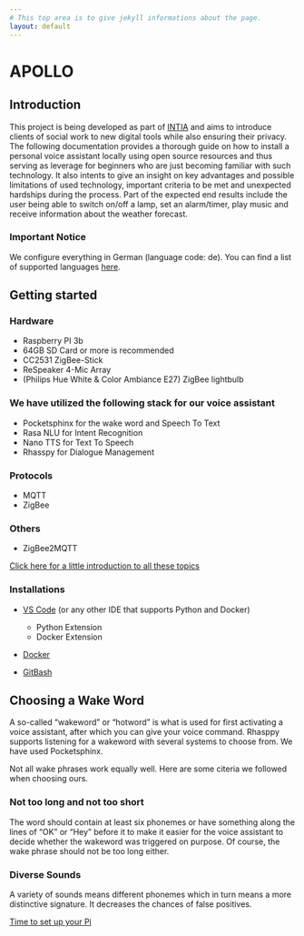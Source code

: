 ```yaml
---
# This top area is to give jekyll informations about the page.
layout: default
---
```


# APOLLO

## Introduction

This project is being developed as part of [INTIA](https://dites.web.th-koeln.de/forschung/projekte/intia/) and aims to introduce clients of social work to new digital tools while also ensuring their privacy.
The following documentation provides a thorough guide on how to install a personal voice assistant locally using open source resources and thus serving as leverage for beginners who are just becoming familiar with such technology. It also intents to give an insight on key advantages and possible limitations of used technology, important criteria to be met and unexpected hardships during the process.
Part of the expected end results include the user being able to switch on/off a lamp, set an alarm/timer, play music and receive information about the weather forecast.

### Important Notice

We configure everything in German (language code: de).
You can find a list of supported languages [here](https://rhasspy.readthedocs.io/en/latest/#supported-languages
).

## Getting started

### Hardware

- Raspberry PI 3b
- 64GB SD Card or more is recommended
- CC2531 ZigBee-Stick
- ReSpeaker 4-Mic Array
- (Philips Hue White & Color Ambiance E27) ZigBee lightbulb

### We have utilized the following stack for our voice assistant

- Pocketsphinx for the wake word and Speech To Text
- Rasa NLU for Intent Recognition
- Nano TTS for Text To Speech
- Rhasspy for Dialogue Management

### Protocols

- MQTT
- ZigBee

### Others

- ZigBee2MQTT

[Click here for a little introduction to all these topics](./glossary.md)

### Installations

- [VS Code](https://code.visualstudio.com/download) (or any other IDE that supports Python and Docker)
  - Python Extension
  - Docker Extension

- [Docker](https://docs.docker.com/docker-for-windows/install/)

- [GitBash](https://git-scm.com/downloads)

## Choosing a Wake Word

A so-called “wakeword” or “hotword” is what is used for first activating a voice assistant, after which you can give your voice command. Rhasppy supports listening for a wakeword with several systems to choose from. We have used Pocketsphinx.

Not all wake phrases work equally well. Here are some citeria we followed when choosing ours.

### Not too long and not too short

The word should contain at least six phonemes or have something along the lines of “OK” or “Hey” before it to make it easier for the voice assistant to decide whether the wakeword was triggered on purpose. Of course, the wake phrase should not be too long either.

### Diverse Sounds

A variety of sounds means different phonemes which in turn means a more distinctive signature. It decreases the chances of false positives.

[Time to set up your Pi](./instructions.md)
